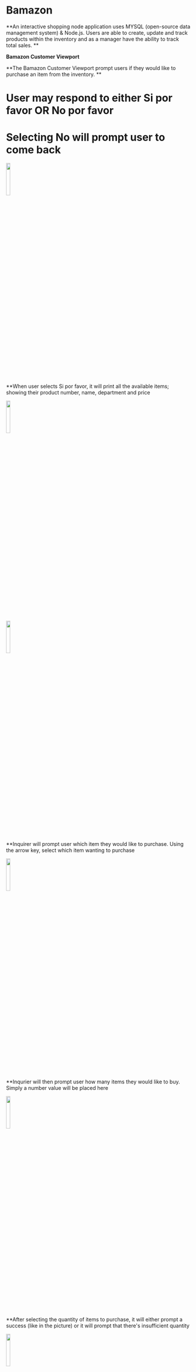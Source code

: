 # Bamazon

**An interactive shopping node application uses MYSQL (open-source data management system) & Node.js. Users are able to create, update and track products within the inventory and as a manager have the ability to track total sales. **

**Bamazon Customer Viewport**

**The Bamazon Customer Viewport prompt users if they would like to purchase an item from the inventory. **
# User may respond to either Si por favor OR No por favor
# Selecting No will prompt user to come back

<img src="https://user-images.githubusercontent.com/20217929/36652636-39c76596-1a6d-11e8-8c3b-08cc045d9bb3.png" width="15%" class="center"></img> 

**When user selects Si por favor, it will print all the available items; showing their product number, name, department and price

<img src="https://user-images.githubusercontent.com/20217929/36652638-39db45e8-1a6d-11e8-8848-96a5a73ab9dd.png" width="15%" class="center"></img> 


<img src="https://user-images.githubusercontent.com/20217929/36652639-39ee06ce-1a6d-11e8-9083-5ebd6c57a964.png" width="15%" class="center"></img> 

**Inquirer will prompt user which item they would like to purchase. Using the arrow key, select which item wanting to purchase


<img src="https://user-images.githubusercontent.com/20217929/36652640-3a00034c-1a6d-11e8-9901-8b27b12a0318.png" width="15%" class="center"></img> 

**Inqurier will then prompt user how many items they would like to buy. Simply a number value will be placed here


<img src="https://user-images.githubusercontent.com/20217929/36652641-3a10c22c-1a6d-11e8-84a4-1b68a386c432.png" width="15%" class="center"></img> 

**After selecting the quantity of items to purchase, it will either prompt a success (like in the picture) or it will prompt that there's insufficient quantity


<img src="https://user-images.githubusercontent.com/20217929/36652642-3a21bc80-1a6d-11e8-9aa4-48a98a9bd151.png" width="15%" class="center"></img> 
